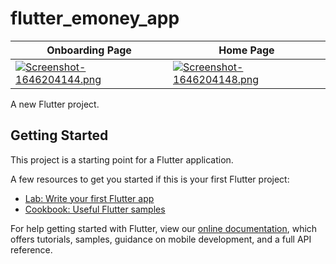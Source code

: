 # flutter_emoney_app

| Onboarding Page     | Home Page      |  
| ------------- | -------------    | 
| [![Screenshot-1646204144.png](https://i.postimg.cc/J7c6XGx8/Screenshot-1646204144.png)](https://postimg.cc/Z0nxtYXs) | [![Screenshot-1646204148.png](https://i.postimg.cc/zXzdF82g/Screenshot-1646204148.png)](https://postimg.cc/PN7ztsjX)  |

A new Flutter project.

## Getting Started

This project is a starting point for a Flutter application.

A few resources to get you started if this is your first Flutter project:

- [Lab: Write your first Flutter app](https://flutter.dev/docs/get-started/codelab)
- [Cookbook: Useful Flutter samples](https://flutter.dev/docs/cookbook)

For help getting started with Flutter, view our
[online documentation](https://flutter.dev/docs), which offers tutorials,
samples, guidance on mobile development, and a full API reference.
